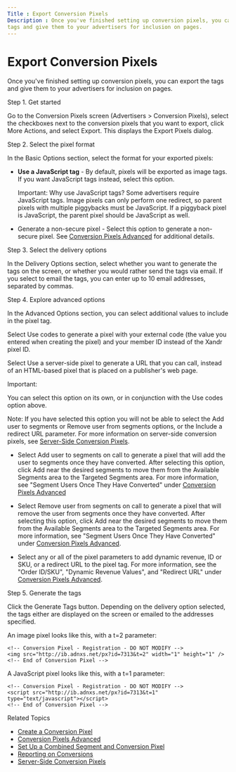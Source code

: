 ```yaml
---
Title : Export Conversion Pixels
Description : Once you've finished setting up conversion pixels, you can export the
tags and give them to your advertisers for inclusion on pages.
---
```



# Export Conversion Pixels



Once you've finished setting up conversion pixels, you can export the
tags and give them to your advertisers for inclusion on pages.

Step 1. Get started

Go to the Conversion Pixels screen
(Advertisers
\>  Conversion Pixels), select
the checkboxes next to the conversion pixels that you want to export,
click More Actions, and select
Export. This displays the
Export Pixels dialog.

Step 2. Select the pixel format

In the Basic Options section, select
the format for your exported pixels:

- **Use a JavaScript tag** - By default, pixels will be exported as
  image tags. If you want JavaScript tags instead, select this option.
  

  Important:
  Why use JavaScript tags? Some advertisers require JavaScript tags.
  Image pixels can only perform one redirect, so parent pixels with
  multiple piggybacks must be JavaScript. If a piggyback pixel is
  JavaScript, the parent pixel should be JavaScript as well.

  
- Generate a non-secure pixel - Select
  this option to generate a non-secure pixel. See
  <a href="conversion-pixels-advanced.html" class="xref">Conversion Pixels
  Advanced</a> for additional details.

Step 3. Select the delivery options

In the Delivery Options section,
select whether you want to generate the tags on the screen, or whether
you would rather send the tags via email. If you select to email the
tags, you can enter up to 10 email addresses, separated by commas.

Step 4. Explore advanced options

In the Advanced Options section, you can select additional values to
include in the pixel tag.

Select Use codes to generate a pixel
with your external code (the value you entered when creating the pixel)
and your member ID instead of the Xandr pixel
ID.

Select Use a server-side pixel to
generate a URL that you can call, instead of an HTML-based pixel that is
placed on a publisher's web page.



Important:

You can select this option on its own, or in conjunction with the
Use codes option above.





Note: If you have selected this option
you will not be able to select the Add user
to segments or Remove user from
segments options, or the Include a
redirect URL parameter. For more information on server-side
conversion pixels, see
<a href="server-side-conversion-pixels.html" class="xref">Server-Side
Conversion Pixels</a>.



- Select Add user to segments on call
  to generate a pixel that will add the user to segments once they have
  converted. After selecting this option, click Add near the desired
  segments to move them from the Available Segments area to the Targeted
  Segments area. For more information, see "Segment Users Once They Have
  Converted" under
  <a href="conversion-pixels-advanced.html" class="xref">Conversion Pixels
  Advanced</a>

- Select Remove user from segments on
  call to generate a pixel that will remove the user from
  segments once they have converted. After selecting this option, click
  Add near the desired segments to move them from the Available Segments
  area to the Targeted Segments area. For more information, see "Segment
  Users Once They Have Converted" under
  <a href="conversion-pixels-advanced.html" class="xref">Conversion Pixels
  Advanced</a>.

- Select any or all of the pixel parameters to add dynamic revenue, ID
  or SKU, or a redirect URL to the pixel tag. For more information, see
  the "Order ID/SKU", "Dynamic Revenue Values", and "Redirect URL" under
  <a href="conversion-pixels-advanced.html" class="xref">Conversion Pixels
  Advanced</a>.

Step 5. Generate the tags

Click the Generate Tags button.
Depending on the delivery option selected, the tags either are displayed
on the screen or emailed to the addresses specified.

An image pixel looks like this, with a t=2 parameter:

``` pre
<!-- Conversion Pixel - Registration - DO NOT MODIFY --> 
<img src="http://ib.adnxs.net/px?id=7313&t=2" width="1" height="1" /> 
<!-- End of Conversion Pixel --> 
```

A JavaScript pixel looks like this, with a t=1 parameter:

``` pre
<!-- Conversion Pixel - Registration - DO NOT MODIFY --> 
<script src="http://ib.adnxs.net/px?id=7313&t=1" type="text/javascript"></script>
<!-- End of Conversion Pixel --> 
```

Related Topics

- <a href="create-a-conversion-pixel.html" class="xref">Create a
  Conversion Pixel</a>
- <a href="conversion-pixels-advanced.html" class="xref">Conversion Pixels
  Advanced</a>
- <a href="set-up-a-combined-segment-and-conversion-pixel.html"
  class="xref">Set Up a Combined Segment and Conversion Pixel</a>
- <a href="reporting-on-conversions.html" class="xref">Reporting on
  Conversions</a>
- <a href="server-side-conversion-pixels.html" class="xref">Server-Side
  Conversion Pixels</a>




